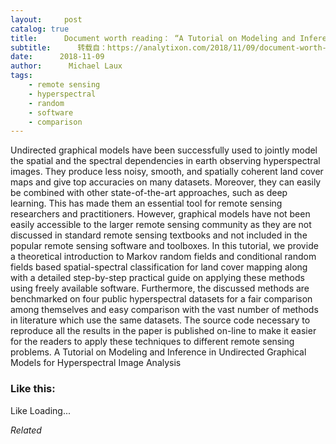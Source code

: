 ```yaml
---
layout:     post
catalog: true
title:      Document worth reading： “A Tutorial on Modeling and Inference in Undirected Graphical Models for Hyperspectral Image Analysis”
subtitle:      转载自：https://analytixon.com/2018/11/09/document-worth-reading-a-tutorial-on-modeling-and-inference-in-undirected-graphical-models-for-hyperspectral-image-analysis/
date:      2018-11-09
author:      Michael Laux
tags:
    - remote sensing
    - hyperspectral
    - random
    - software
    - comparison
---
```


Undirected graphical models have been successfully used to jointly model the spatial and the spectral dependencies in earth observing hyperspectral images. They produce less noisy, smooth, and spatially coherent land cover maps and give top accuracies on many datasets. Moreover, they can easily be combined with other state-of-the-art approaches, such as deep learning. This has made them an essential tool for remote sensing researchers and practitioners. However, graphical models have not been easily accessible to the larger remote sensing community as they are not discussed in standard remote sensing textbooks and not included in the popular remote sensing software and toolboxes. In this tutorial, we provide a theoretical introduction to Markov random fields and conditional random fields based spatial-spectral classification for land cover mapping along with a detailed step-by-step practical guide on applying these methods using freely available software. Furthermore, the discussed methods are benchmarked on four public hyperspectral datasets for a fair comparison among themselves and easy comparison with the vast number of methods in literature which use the same datasets. The source code necessary to reproduce all the results in the paper is published on-line to make it easier for the readers to apply these techniques to different remote sensing problems. A Tutorial on Modeling and Inference in Undirected Graphical Models for Hyperspectral Image Analysis





### Like this:

Like Loading...


*Related*

